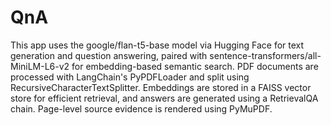 # QnA




This app uses the google/flan-t5-base model via Hugging Face for text generation and question answering, paired with sentence-transformers/all-MiniLM-L6-v2 for embedding-based semantic search. PDF documents are processed with LangChain's PyPDFLoader and split using RecursiveCharacterTextSplitter. Embeddings are stored in a FAISS vector store for efficient retrieval, and answers are generated using a RetrievalQA chain. Page-level source evidence is rendered using PyMuPDF.
